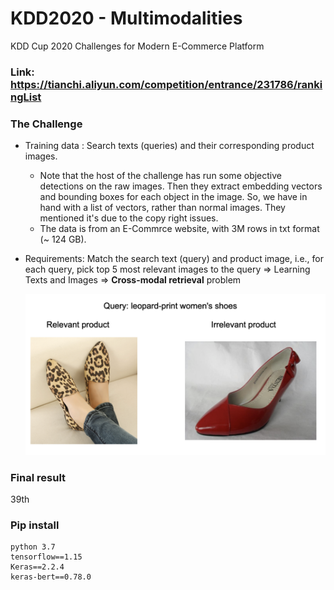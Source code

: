 # KDD2020 - Multimodalities
KDD Cup 2020 Challenges for Modern E-Commerce Platform

### Link: https://tianchi.aliyun.com/competition/entrance/231786/rankingList
### The Challenge
- Training data : Search texts (queries) and their corresponding product images.
   + Note that the host of the challenge has run some objective detections on the raw images. Then they extract embedding vectors and bounding boxes for each object in the image. So, we have in hand with a list of vectors, rather than normal images. They mentioned it's due to the copy right issues.
   + The data is from an E-Commrce website, with 3M rows in txt format (~ 124 GB).
- Requirements: Match the search text (query) and product image, i.e., for each query, pick top 5 most relevant images to the query => Learning Texts and Images => **Cross-modal retrieval** problem
  
  ![alt text](https://raw.githubusercontent.com/chaupmcs/KDDChallenge2020_track1_task1/master/query.png)
  
### Final result
39th

### Pip install
```
python 3.7
tensorflow==1.15
Keras==2.2.4
keras-bert==0.78.0
```
